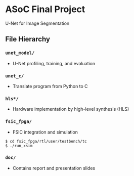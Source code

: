 # ASoC Final Project
U-Net for Image Segmentation

## File Hierarchy

### `unet_model/`
- U-Net profiling, training, and evaluation

### `unet_c/`
- Translate program from Python to C

### `hls*/`
- Hardware implementation by high-level synthesis (HLS)

### `fsic_fpga/`
- FSIC integration and simulation

```
$ cd fsic_fpga/rtl/user/testbench/tc
$ ./run_xsim
```

### `doc/`
- Contains report and presentation slides

